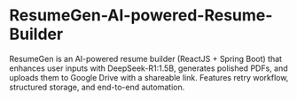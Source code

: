 # ResumeGen-AI-powered-Resume-Builder
ResumeGen is an AI-powered resume builder (ReactJS + Spring Boot) that enhances user inputs with DeepSeek-R1:1.5B, generates polished PDFs, and uploads them to Google Drive with a shareable link. Features retry workflow, structured storage, and end-to-end automation.
